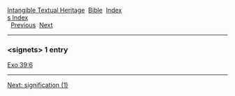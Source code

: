 [Intangible Textual Heritage](../../index)  [Bible](../index) 
[Index](index)   
[s Index](_s_)  
  [Previous](c10430)  [Next](c10432) 

------------------------------------------------------------------------

### &lt;signets&gt; 1 entry

[Exo 39:6](../kjv/exo039.htm#006)  

------------------------------------------------------------------------

[Next: signification (1)](c10432)
